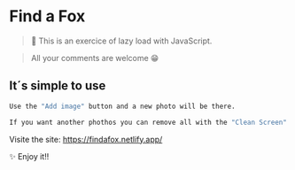 # Find a Fox

> 🦊 This is an exercice of lazy load with JavaScript.

> All your comments are welcome 😁


## It´s simple to use

```sh
Use the "Add image" button and a new photo will be there.

If you want another phothos you can remove all with the "Clean Screen" button.
```
Visite the site:
https://findafox.netlify.app/

✨ Enjoy it!!